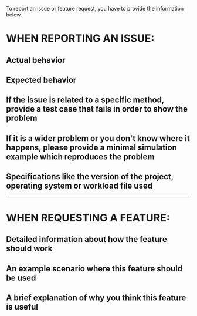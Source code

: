To report an issue or feature request, you have to provide the information below.

# WHEN REPORTING AN ISSUE:

## Actual behavior 

## Expected behavior

## If the issue is related to a specific method, provide a test case that fails in order to show the problem

## If it is a wider problem or you don't know where it happens, please provide a minimal simulation example which reproduces the problem

## Specifications like the version of the project, operating system or workload file used

------------------------------------------------------------------------------------------------------------------------------------

# WHEN REQUESTING A FEATURE:

## Detailed information about how the feature should work

## An example scenario where this feature should be used

## A brief explanation of why you think this feature is useful
